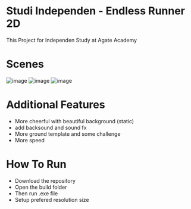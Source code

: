 # Studi Independen - Endless Runner 2D
This Project for Independen Study at Agate Academy

# Scenes
![image](https://user-images.githubusercontent.com/45990233/133646042-4fb6611b-2540-4169-800f-487f2c6708e9.png)
![image](https://user-images.githubusercontent.com/45990233/133646212-8642e0fa-b773-4c17-8665-6d1073e99db3.png)
![image](https://user-images.githubusercontent.com/45990233/133646330-bd3b74ae-7ae6-4ceb-8a20-124209a6ca2d.png)


# Additional Features
- More cheerful with beautiful background (static)
- add backsound and sound fx
- More ground template and some challenge
- More speed
  
# How To Run
- Download the repository
- Open the build folder
- Then run .exe file 
- Setup prefered resolution size
